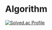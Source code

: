 # Algorithm

[![Solved.ac Profile](http://mazassumnida.wtf/api/v2/generate_badge?boj=newbie12)](https://solved.ac/newbie12/)
